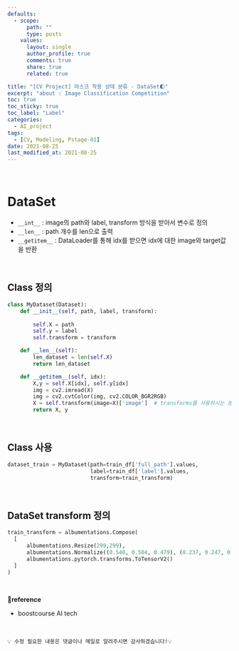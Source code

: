 ```yaml
---
defaults:
  - scope:
      path: ""
      type: posts
    values:
      layout: single
      author_profile: true
      comments: true
      share: true
      related: true

title: "[CV Project] 마스크 착용 상태 분류 - DataSet🌓"
excerpt: "about : Image Classification Competition"
toc: true
toc_sticky: true
toc_label: "Label"
categories:
  - AI_project
tags:
  - [CV, Modeling, Pstage-01]
date: 2021-08-25
last_modified_at: 2021-08-25
---
```


<br>

# DataSet

- `__int__` : image의 path와 label, transform 방식을 받아서 변수로 정의
- `__len__` : path 개수를 len으로 출력
- `__getitem__` : DataLoader를 통해 idx를 받으면 idx에 대한 image와 target값을 반환

<br>

## Class 정의

```python
class MyDataset(Dataset):
    def __init__(self, path, label, transform):
        
        self.X = path
        self.y = label
        self.transform = transform

    def __len__(self):
        len_dataset = len(self.X)
        return len_dataset

    def __getitem__(self, idx):
        X,y = self.X[idx], self.y[idx]
        img = cv2.imread(X)
        img = cv2.cvtColor(img, cv2.COLOR_BGR2RGB)
        X = self.transform(image=X)['image']  # transforms를 사용하시는 분은 X = self.transform(X)
        return X, y
```

<br>

## Class 사용

```python
dataset_train = MyDataset(path=train_df['full_path'].values,
                          label=train_df['label'].values,
                          transform=train_transform)
```

<br>

## DataSet transform 정의

```python
train_transform = albumentations.Compose(
  [
      albumentations.Resize(299,299),
      albumentations.Normalize((0.548, 0.504, 0.479), (0.237, 0.247, 0.246)),
      albumentations.pytorch.transforms.ToTensorV2()
  ]
)
```

<br>

**📌reference**
- boostcourse AI tech


<br>

```
💡 수정 필요한 내용은 댓글이나 메일로 알려주시면 감사하겠습니다!💡 
```
